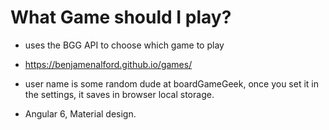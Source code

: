 # What Game should I play?
- uses the BGG API to choose which game to play
- https://benjamenalford.github.io/games/

- user name is some random dude at boardGameGeek, once you set it in the settings, it saves in browser local storage.

- Angular 6, Material design.

<!-- ng build --prod --base-href "https://benjamenalford.github.io/games/" -->